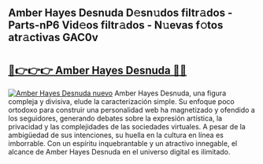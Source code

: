 ## Amber Hayes Desnuda D𝚎sn𝚞dos filtr𝚊dos - Parts-nP6 Vid𝚎os filtr𝚊dos - N𝚞evas f𝚘tos atr𝚊ctivas GAC0v

# <h2><a href="http://mb97y8.tromn.icu/?c=Amber+Hayes+Desnuda">🔗👉👉👉 Amber Hayes Desnuda 🔗🔗</a></h2>

[![Amber Hayes Desnuda nuevo](https://i.imgur.com/pEAQMta.gif)](http://mb97y8.tromn.icu/?c=Amber+Hayes+Desnuda)
Amber Hayes Desnuda, una figura compleja y divisiva, elude la caracterización simple. Su enfoque poco ortodoxo para construir una personalidad web ha magnetizado y ofendido a los seguidores, generando debates sobre la expresión artística, la privacidad y las complejidades de las sociedades virtuales. A pesar de la ambigüedad de sus intenciones, su huella en la cultura en línea es imborrable. Con un espíritu inquebrantable y un atractivo innegable, el alcance de Amber Hayes Desnuda en el universo digital es ilimitado.
